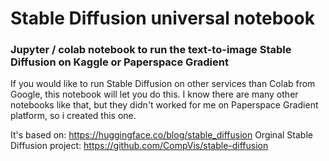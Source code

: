 # Stable Diffusion universal notebook
### Jupyter / colab notebook to run the text-to-image Stable Diffusion on Kaggle or Paperspace Gradient

If you would like to run Stable Diffusion on other services than Colab from Google, this notebook will let you do this.
I know there are many other notebooks like that, but they didn't worked for me on Paperspace Gradient platform, so i created this one.

It's based on: https://huggingface.co/blog/stable_diffusion
Orginal Stable Diffusion project: https://github.com/CompVis/stable-diffusion
